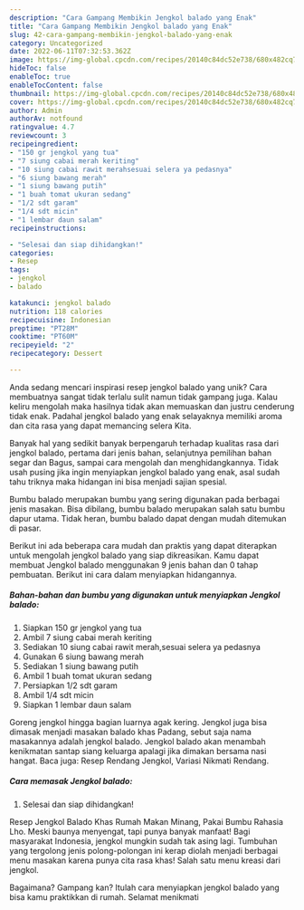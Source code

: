 ```yaml
---
description: "Cara Gampang Membikin Jengkol balado yang Enak"
title: "Cara Gampang Membikin Jengkol balado yang Enak"
slug: 42-cara-gampang-membikin-jengkol-balado-yang-enak
category: Uncategorized
date: 2022-06-11T07:32:53.362Z
image: https://img-global.cpcdn.com/recipes/20140c84dc52e738/680x482cq70/jengkol-balado-foto-resep-utama.jpg
hideToc: false
enableToc: true
enableTocContent: false
thumbnail: https://img-global.cpcdn.com/recipes/20140c84dc52e738/680x482cq70/jengkol-balado-foto-resep-utama.jpg
cover: https://img-global.cpcdn.com/recipes/20140c84dc52e738/680x482cq70/jengkol-balado-foto-resep-utama.jpg
author: Admin
authorAv: notfound
ratingvalue: 4.7
reviewcount: 3
recipeingredient:
- "150 gr jengkol yang tua"
- "7 siung cabai merah keriting"
- "10 siung cabai rawit merahsesuai selera ya pedasnya"
- "6 siung bawang merah"
- "1 siung bawang putih"
- "1 buah tomat ukuran sedang"
- "1/2 sdt garam"
- "1/4 sdt micin"
- "1 lembar daun salam"
recipeinstructions:

- "Selesai dan siap dihidangkan!"
categories:
- Resep
tags:
- jengkol
- balado

katakunci: jengkol balado 
nutrition: 118 calories
recipecuisine: Indonesian
preptime: "PT28M"
cooktime: "PT60M"
recipeyield: "2"
recipecategory: Dessert

---
```





Anda sedang mencari inspirasi resep jengkol balado yang unik? Cara membuatnya sangat tidak terlalu sulit namun tidak gampang juga. Kalau keliru mengolah maka hasilnya tidak akan memuaskan dan justru cenderung tidak enak. Padahal jengkol balado yang enak selayaknya memiliki aroma dan cita rasa yang dapat memancing selera Kita.





Banyak hal yang sedikit banyak berpengaruh terhadap kualitas rasa dari jengkol balado, pertama dari jenis bahan, selanjutnya pemilihan bahan segar dan Bagus, sampai cara mengolah dan menghidangkannya. Tidak usah pusing jika ingin menyiapkan jengkol balado yang enak,      asal sudah tahu triknya maka hidangan ini bisa menjadi sajian spesial.














Bumbu balado merupakan bumbu yang sering digunakan pada berbagai jenis masakan. Bisa dibilang, bumbu balado merupakan salah satu bumbu dapur utama. Tidak heran, bumbu balado dapat dengan mudah ditemukan di pasar.






Berikut ini ada beberapa cara mudah dan praktis yang dapat diterapkan untuk mengolah jengkol balado yang siap dikreasikan. Kamu dapat membuat Jengkol balado menggunakan 9 jenis bahan dan 0 tahap pembuatan. Berikut ini cara dalam menyiapkan hidangannya.

<!--inarticleads1-->

##### Bahan-bahan dan bumbu yang digunakan untuk menyiapkan Jengkol balado:

1. Siapkan 150 gr jengkol yang tua
1. Ambil 7 siung cabai merah keriting
1. Sediakan 10 siung cabai rawit merah,sesuai selera ya pedasnya
1. Gunakan 6 siung bawang merah
1. Sediakan 1 siung bawang putih
1. Ambil 1 buah tomat ukuran sedang
1. Persiapkan 1/2 sdt garam
1. Ambil 1/4 sdt micin
1. Siapkan 1 lembar daun salam


Goreng jengkol hingga bagian luarnya agak kering. Jengkol juga bisa dimasak menjadi masakan balado khas Padang, sebut saja nama masakannya adalah jengkol balado. Jengkol balado akan menambah kenikmatan santap siang keluarga apalagi jika dimakan bersama nasi hangat. Baca juga: Resep Rendang Jengkol, Variasi Nikmati Rendang. 

<!--inarticleads2-->

##### Cara memasak Jengkol balado:


1. Selesai dan siap dihidangkan!

Resep Jengkol Balado Khas Rumah Makan Minang, Pakai Bumbu Rahasia Lho. Meski baunya menyengat, tapi punya banyak manfaat! Bagi masyarakat Indonesia, jengkol mungkin sudah tak asing lagi. Tumbuhan yang tergolong jenis polong-polongan ini kerap diolah menjadi berbagai menu masakan karena punya cita rasa khas! Salah satu menu kreasi dari jengkol. 

Bagaimana? Gampang kan? Itulah cara menyiapkan jengkol balado yang bisa kamu praktikkan di rumah. Selamat menikmati
